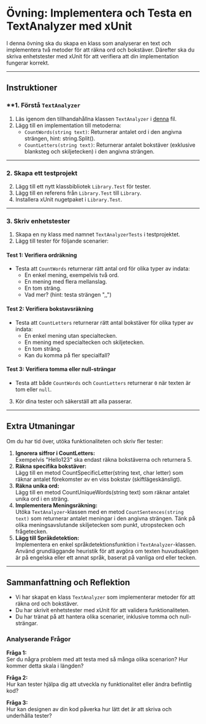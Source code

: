 # **Övning: Implementera och Testa en TextAnalyzer med xUnit**

I denna övning ska du skapa en klass som analyserar en text och implementera två metoder för att räkna ord och bokstäver. Därefter ska du skriva enhetstester med xUnit för att verifiera att din implementation fungerar korrekt.

---

## **Instruktioner**

### **1. Förstå `TextAnalyzer`

1. Läs igenom den tillhandahållna klassen `TextAnalyzer` i [denna](../TextAnalyzer.md) fil.
2. Lägg till en implementation till metoderna:
   - `CountWords(string text)`: Returnerar antalet ord i den angivna strängen, hint: string.Split().
   - `CountLetters(string text)`: Returnerar antalet bokstäver (exklusive blanksteg och skiljetecken) i den angivna strängen.

---

### **2. Skapa ett testprojekt**
2. Lägg till ett nytt klassbibliotek `Library.Test` för tester.
3. Lägg till en referens från `Library.Test` till `Library`.
4. Installera xUnit nugetpaket i `Library.Test`.

---

### **3. Skriv enhetstester**

1. Skapa en ny klass med namnet `TextAnalyzerTests` i testprojektet.
2. Lägg till tester för följande scenarier:

#### **Test 1: Verifiera ordräkning**
- Testa att `CountWords` returnerar rätt antal ord för olika typer av indata:
  - En enkel mening, exempelvis två ord.
  - En mening med flera mellanslag.
  - En tom sträng.
  - Vad mer? (hint: testa strängen ",,")

#### **Test 2: Verifiera bokstavsräkning**
- Testa att `CountLetters` returnerar rätt antal bokstäver för olika typer av indata:
  - En enkel mening utan specialtecken.
  - En mening med specialtecken och skiljetecken.
  - En tom sträng.
  - Kan du komma på fler specialfall?

#### **Test 3: Verifiera tomma eller null-strängar**
- Testa att både `CountWords` och `CountLetters` returnerar `0` när texten är tom eller `null`.

3. Kör dina tester och säkerställ att alla passerar.

---

## **Extra Utmaningar**
Om du har tid över, utöka funktionaliteten och skriv fler tester:
1. **Ignorera siffror i CountLetters:**  
  Exempelvis "Hello123" ska endast räkna bokstäverna och returnera 5.
2. **Räkna specifika bokstäver:**  
  Lägg till en metod CountSpecificLetter(string text, char letter) som räknar antalet förekomster av en viss bokstav (skiftlägeskänsligt).
3. **Räkna unika ord:**  
  Lägg till en metod CountUniqueWords(string text) som räknar antalet unika ord i en sträng.
4. **Implementera Meningsräkning:**  
  Utöka `TextAnalyzer`-klassen med en metod `CountSentences(string text)` som returnerar antalet meningar i den angivna strängen. Tänk på olika meningsavslutande skiljetecken som punkt, utropstecken och frågetecken.
5. **Lägg till Språkdetektion:**  
  Implementera en enkel språkdetektionsfunktion i `TextAnalyzer`-klassen. Använd grundläggande heuristik för att avgöra om texten huvudsakligen är på engelska eller ett annat språk, baserat på vanliga ord eller tecken.

---

## **Sammanfattning och Reflektion**

- Vi har skapat en klass `TextAnalyzer` som implementerar metoder för att räkna ord och bokstäver.
- Du har skrivit enhetstester med xUnit för att validera funktionaliteten.
- Du har tränat på att hantera olika scenarier, inklusive tomma och null-strängar.

### Analyserande Frågor

**Fråga 1:**  
Ser du några problem med att testa med så många olika scenarion? Hur kommer detta skala i längden?

**Fråga 2:**  
Hur kan tester hjälpa dig att utveckla ny funktionalitet eller ändra befintlig kod?

**Fråga 3:**  
Hur kan designen av din kod påverka hur lätt det är att skriva och underhålla tester?

